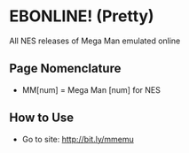 # EBONLINE! (Pretty)
All NES releases of Mega Man emulated online


## Page Nomenclature
* MM[num] = Mega Man [num] for NES

## How to Use
* Go to site: http://bit.ly/mmemu
